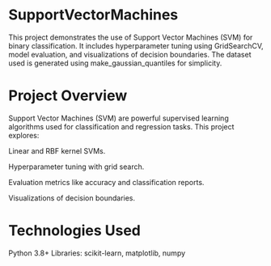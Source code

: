 # SupportVectorMachines
This project demonstrates the use of Support Vector Machines (SVM) for binary classification. It includes hyperparameter tuning using GridSearchCV, model evaluation, and visualizations of decision boundaries. The dataset used is generated using make_gaussian_quantiles for simplicity.
# Project Overview
Support Vector Machines (SVM) are powerful supervised learning algorithms used for classification and regression tasks. This project explores:

Linear and RBF kernel SVMs.

Hyperparameter tuning with grid search.

Evaluation metrics like accuracy and classification reports.

Visualizations of decision boundaries.
# Technologies Used
Python 3.8+
Libraries:
scikit-learn,
matplotlib,
numpy
